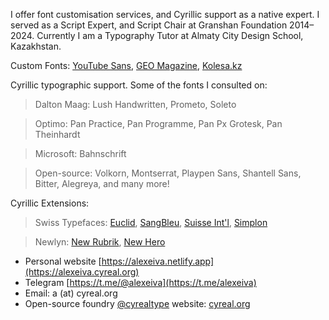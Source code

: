 I offer font customisation services, and Cyrillic support as a native expert. I served as a Script Expert, and Script Chair at Granshan Foundation 2014–2024. Currently I am a Typography Tutor at Almaty City Design School, Kazakhstan. 

Custom Fonts: [YouTube Sans](https://design.google/library/youtube-sans-font), [GEO Magazine](https://alexeiva.netlify.app/geo), [Kolesa.kz](https://alexeiva.netlify.app/kolesa-kz)

Cyrillic typographic support. Some of the fonts I consulted on:

> Dalton Maag: Lush Handwritten, Prometo, Soleto

> Optimo: Pan Practice, Pan Programme, Pan Px Grotesk, Pan Theinhardt

> Microsoft: Bahnschrift

> Open-source: Volkorn, Montserrat, Playpen Sans, Shantell Sans, Bitter, Alegreya, and many more!

Cyrillic Extensions:

> Swiss Typefaces: [Euclid](https://alexeiva.netlify.app/euclid-tf), [SangBleu](https://www.behance.net/gallery/130306225/SangBleu-Sans-Cyrillic), [Suisse Int'l](https://www.behance.net/gallery/130283601/Suisse-Intl-Condensed-Cyrillic-Greek), [Simplon](https://www.behance.net/gallery/130306457/Simplon-PZSP-Cyrillic)

> Newlyn: [New Rubrik](https://newlyn.com/fonts/new-rubrik), [New Hero](https://newlyn.com/fonts/new-hero)



- Personal website [https://alexeiva.netlify.app](https://alexeiva.cyreal.org)
- Telegram [https://t.me/@alexeiva](https://t.me/alexeiva)
- Email: a (at) cyreal.org
- Open-source foundry [@cyrealtype](https://github.com/cyrealtype) website: [cyreal.org](https://cyreal.org/)

<!---
alexeiva/alexeiva is a ✨ special ✨ repository because its `README.md` (this file) appears on your GitHub profile.
You can click the Preview link to take a look at your changes.
--->
